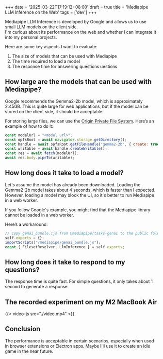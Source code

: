 +++
date = '2025-03-22T17:19:12+08:00'
draft = true
title = 'Mediapipe LLM Inference on the Web'
tags = ['dev']
+++

Mediapipe LLM Inference is developed by Google and allows us to use small LLM models on the client side.  
I'm curious about its performance on the web and whether I can integrate it into my personal projects.

Here are some key aspects I want to evaluate:

1. The size of models that can be used with Mediapipe
2. The time required to load a model
3. The response time for answering questions uestions

## How large are the models that can be used with Mediapipe?

Google recommends the Gemma2-2b model, which is approximately 2.45GB. This is quite large for web applications, but if the model can be stored on the client side, it should be acceptable.

For storing large files, we can use the [Origin Private File System](https://developer.mozilla.org/en-US/docs/Web/API/File_System_API/Origin_private_file_system). Here’s an example of how to do it:

```js
const modelUrl = "<model url>";
const opfsRoot = await navigator.storage.getDirectory();
const handle = await opfsRoot.getFileHandle("gemma2-2b", { create: true });
const writable = await handle.createWritable();
const res = await fetch(modelUrl);
await res.body.pipeTo(writable);
```

## How long does it take to load a model?

Let's assume the model has already been downloaded. Loading the Gemma2-2b model takes about 4 seconds, which is faster than I expected. However, loading a model may block the UI, so it's better to run Mediapipe in a web worker.

If you follow Google's example, you might find that the Mediapipe library cannot be loaded in a web worker.

Here’s a workaround:

```js
// copy genai_bundle.cjs from @mediapipe/tasks-genai to the public folder and rename it to genai_bundle.js.
self.exports = {};
importScripts("/mediapipe/genai_bundle.js");
const { FilesetResolver, LlmInference } = self.exports;
```

## How long does it take to respond to my questions?

The response time is quite fast. For simple questions, it only takes about 1 second to generate a response.

## The recorded experiment on my M2 MacBook Air

{{< video-js src="./video.mp4" >}}

## Conclusion

The performance is acceptable in certain scenarios, especially when used in browser extensions or Electron apps.
Maybe I'll use it to create an idle game in the near future.

